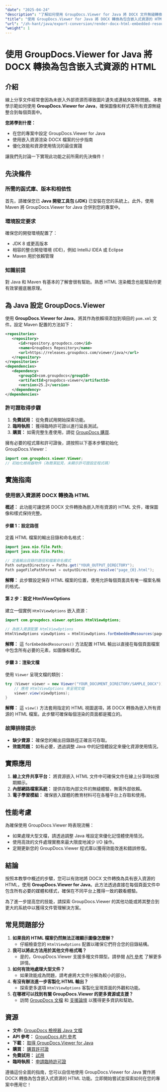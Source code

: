 ```yaml
---
"date": "2025-04-24"
"description": "了解如何使用 GroupDocs.Viewer for Java 將 DOCX 文件無縫轉換為 HTML 格式，確保所有資源都已嵌入。"
"title": "使用 GroupDocs.Viewer for Java 將 DOCX 轉換為包含嵌入式資源的 HTML"
"url": "/zh-hant/java/export-conversion/render-docx-html-embedded-resources-groupdocs-java/"
"weight": 1
---
```


# 使用 GroupDocs.Viewer for Java 將 DOCX 轉換為包含嵌入式資源的 HTML

## 介紹

線上分享文件經常會因為未嵌入外部資源而導致圖片遺失或連結失效等問題。本教學示範如何使用 **GroupDocs.Viewer for Java**，確保圖像和样式等所有資源無縫整合到每個頁面中。

**您將學到什麼：**
- 在您的專案中設定 GroupDocs.Viewer for Java
- 使用嵌入資源渲染 DOCX 檔案的分步指南
- 優化效能和資源使用情況的最佳實踐

讓我們先討論一下實現此功能之前所需的先決條件！

## 先決條件

### 所需的函式庫、版本和相依性
首先，請確保您已 **Java 開發工具包 (JDK)** 已安裝在您的系統上。此外，使用 Maven 將 GroupDocs.Viewer for Java 合併到您的專案中。

### 環境設定要求
確保您的開發環境配置了：
- JDK 8 或更高版本
- 相容的整合開發環境 (IDE)，例如 IntelliJ IDEA 或 Eclipse
- Maven 用於依賴管理

### 知識前提
對 Java 和 Maven 有基本的了解會很有幫助。熟悉 HTML 渲染概念也能幫助你更有效掌握底層原理。

## 為 Java 設定 GroupDocs.Viewer
使用 **GroupDocs.Viewer for Java**，將其作為依賴項添加到項目的 `pom.xml` 文件。設定 Maven 配置的方法如下：

```xml
<repositories>
   <repository>
      <id>repository.groupdocs.com</id>
      <name>GroupDocs Repository</name>
      <url>https://releases.groupdocs.com/viewer/java/</url>
   </repository>
</repositories>
<dependencies>
   <dependency>
      <groupId>com.groupdocs</groupId>
      <artifactId>groupdocs-viewer</artifactId>
      <version>25.2</version>
   </dependency>
</dependencies>
```

### 許可證取得步驟
1. **免費試用：** 從免費試用開始探索功能。
2. **臨時執照：** 獲得臨時許可證以進行延長測試。
3. **購買：** 如需完整生產使用，請從 [GroupDocs 購買](https://purchase。groupdocs.com/buy).

擁有必要的程式庫和許可證後，請按照以下基本步驟初始化 GroupDocs.Viewer：

```java
import com.groupdocs.viewer.Viewer;
// 初始化檢視器物件（為簡潔起見，未顯示許可證設定程式碼）
```

## 實施指南

### 使用嵌入資源將 DOCX 轉換為 HTML
**概述：** 此功能可讓您將 DOCX 文件轉換為嵌入所有資源的 HTML 文件，確保圖像和樣式保持完整。

#### 步驟 1：設定路徑
定義 HTML 檔案的輸出目錄和命名格式：

```java
import java.nio.file.Path;
import java.nio.file.Paths;

// 定義輸出目錄的路徑和檔案命名模式
Path outputDirectory = Paths.get("YOUR_OUTPUT_DIRECTORY");
Path pageFilePathFormat = outputDirectory.resolve("page_{0}.html");
```
**解釋：** 此步驟設定保存 HTML 檔案的位置，使用允許每個頁面具有唯一檔案名稱的格式。

#### 第 2 步：設定 HtmlViewOptions
建立一個實例 `HtmlViewOptions` 嵌入資源：

```java
import com.groupdocs.viewer.options.HtmlViewOptions;

// 為嵌入資源配置 HtmlViewOptions
HtmlViewOptions viewOptions = HtmlViewOptions.forEmbeddedResources(pageFilePathFormat);
```
**解釋：** 這 `forEmbeddedResources()` 方法配置 HTML 輸出以直接在每個頁面檔案中包含所有必要的元素，如圖像和樣式。

#### 步驟 3：渲染文檔
使用 `Viewer` 呈現文檔的類別：

```java
try (Viewer viewer = new Viewer("YOUR_DOCUMENT_DIRECTORY/SAMPLE_DOCX")) {
    // 應用 HtmlViewOptions 來呈現文檔
    viewer.view(viewOptions);
}
```
**解釋：** 這 `view()` 方法套用指定的 HTML 視圖選項，將 DOCX 轉換為嵌入所有資源的 HTML 檔案。此步驟可確保每個渲染的頁面都是獨立的。

### 故障排除提示
- **缺少資源：** 確保您的輸出目錄路徑正確且可存取。
- **效能問題：** 如有必要，透過調整 Java 中的記憶體設定來優化資源使用情況。

## 實際應用
1. **線上文件共享平台：** 將資源嵌入 HTML 文件中可確保文件在線上分享時如預期顯示。
2. **內部網路檔案系統：** 提供存取內部文件的無縫體驗，無需外部依賴。
3. **電子學習模組：** 確保嵌入媒體的教育材料可在各種平台上存取和使用。

## 性能考慮
為確保使用 GroupDocs.Viewer 時表現流暢：
- 如果處理大型文檔，請透過調整 Java 堆設定來優化記憶體使用情況。
- 使用高效的文件處理實務來最大限度地減少 I/O 操作。
- 定期更新您的 GroupDocs.Viewer 程式庫以獲得效能改進和錯誤修復。

## 結論
按照本教學中概述的步驟，您可以有效地將 DOCX 文件轉換為具有嵌入資源的 HTML，使用 **GroupDocs.Viewer for Java**。此方法透過直接在每個頁面文件中包含所有必要的媒體和樣式，確保在不同平台上獲得一致的觀看體驗。

為了進一步提高您的技能，請探索 GroupDocs.Viewer 的其他功能或將其整合到更大的系統中以獲得文件管理解決方案。

## 常見問題部分
1. **如果我的 HTML 檔案仍然無法正確顯示圖像怎麼辦？**
   - 仔細檢查您的 `HtmlViewOptions` 配置以確保它們符合您的目錄結構。
2. **我可以將此方法用於其他文件格式嗎？**
   - 是的，GroupDocs.Viewer 支援多種文件類型。請參閱 [API 參考](https://reference.groupdocs.com/viewer/java/) 了解更多詳情。
3. **如何有效地處理大型文件？**
   - 如果效能成為問題，請考慮將大文件分解為較小的部分。
4. **有沒有辦法進一步客製化 HTML 輸出？**
   - 探索更多選項 `HtmlViewOptions` 客製化呈現頁面的外觀和功能。
5. **在哪裡可以找到有關 GroupDocs.Viewer 的更多資源或支援？**
   - 訪問 [GroupDocs 文檔](https://docs.groupdocs.com/viewer/java/) 和 [支援論壇](https://forum.groupdocs.com/c/viewer/9) 以獲得更多資訊和幫助。

## 資源
- **文件:** [GroupDocs 檢視器 Java 文檔](https://docs.groupdocs.com/viewer/java/)
- **API 參考：** [GroupDocs API 參考](https://reference.groupdocs.com/viewer/java/)
- **下載：** [取得 GroupDocs.Viewer for Java](https://releases.groupdocs.com/viewer/java/)
- **購買：** [購買許可證](https://purchase.groupdocs.com/buy)
- **免費試用：** [試用](https://releases.groupdocs.com/viewer/java/)
- **臨時執照：** [申請臨時許可證](https://purchase.groupdocs.com/temporary-license/)

遵循這份全面的指南，您可以自信地使用 GroupDocs.Viewer for Java 實作將 DOCX 轉換為包含嵌入式資源的 HTML 功能。立即開始嘗試並探索如何在您的專案中應用它！